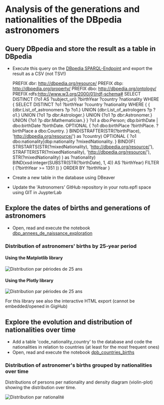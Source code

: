 # Analysis of the generations and nationalities of the DBpedia astronomers



## Query DBpedia and store the result as a table in DBpedia


* Execute this query on the [DBpedia SPARQL-Endpoint](https://dbpedia.org/sparql) and export the result as a CSV (not TSV!)


    PREFIX dbr: <http://dbpedia.org/resource/>
    PREFIX dbp: <http://dbpedia.org/property/>
    PREFIX dbo: <http://dbpedia.org/ontology/>
    PREFIX rdfs:<http://www.w3.org/2000/01/rdf-schema#>
    SELECT DISTINCT (?o1 AS ?subject_uri) ?birthYear ?country ?nationality
    WHERE {
    SELECT DISTINCT ?o1 ?birthYear ?country ?nationality
    WHERE { 
        {
            {dbr:List_of_astronomers ?p ?o1.}
        UNION
            {dbr:List_of_astrologers ?p ?o1.}
        UNION
            {?o1 ?p dbr:Astrologer.}
        UNION
            {?o1 ?p dbr:Astronomer.}
        UNION
            {?o1 ?p dbr:Mathematician.}
        }
        ?o1 a dbo:Person;
        dbp:birthDate | dbo:birthDate ?birthDate.
    OPTIONAL {
    ?o1 dbo:birthPlace ?birthPlace.
    ?birthPlace a dbo:Country.
    }
    BIND(STRAFTER(STR(?birthPlace), 'http://dbpedia.org/resource/') as ?country)
    OPTIONAL {
    ?o1 dbo:nationality|dbp:nationality ?mixedNationality.
    }
    BIND(IF(
        STRSTARTS(STR(?mixedNationality), 'http://dbpedia.org/resource/'), 
        STRAFTER(STR(?mixedNationality), 'http://dbpedia.org/resource/'), 
        STR(?mixedNationality)
    ) as ?nationality)
    BIND(xsd:integer(SUBSTR(STR(?birthDate), 1, 4)) AS ?birthYear)
        FILTER ( (?birthYear >= 1351   )) 
            }
    ORDER BY ?birthYear
    }


* Create a new table in the database using DBeaver
* Update the 'Astronomers' GitHub repository in your noto.epfl space using GIT in JuypterLab 



## Explore the dates of births and generations of astronomers

* Open, read and execute the notebook [dbp_annees_de_naissance_exploration](https://github.com/Sciences-historiques-numeriques/astronomers/blob/main/notebooks_jupyter/dbpedia_exploration/dbp_annees_de_naissance_exploration.ipynb)


### Distribution of astronomers' births by 25-year period

#### Using the Matplotlib library
![Distribution par périodes de 25 ans](https://raw.github.com/Sciences-historiques-numeriques/astronomers/master/notebooks_jupyter/dbpedia_exploration/pictures/birth_years_plt_20241208.png)

#### Using the Plotly library
![Distribution par périodes de 25 ans](https://raw.github.com/Sciences-historiques-numeriques/astronomers/master/notebooks_jupyter/dbpedia_exploration/pictures/birth_years_20241208.png)

For this library see also the interactive HTML export (cannot be embedded/opened in GigHub)


 ## Explore the evolution and distribution of nationalities over time

 * Add a table 'code_nationality_country' to the database and code the nationalities in relation to countries (at least for the most frequent ones)
 * Open, read and execute the notebook [dpb_countries_births](https://github.com/Sciences-historiques-numeriques/astronomers/blob/main/notebooks_jupyter/dbpedia_exploration/dpb_countries_births.ipynb)


### Distribution of astronomer's births grouped by nationalities over time

Distributions of persons per nationality and density diagram (violin-plot) showing the distribution over time.

![Distribution par nationalité](https://raw.github.com/Sciences-historiques-numeriques/astronomers/master/notebooks_jupyter/dbpedia_exploration/pictures/natio_code_birth_year_20241209.png)

 
